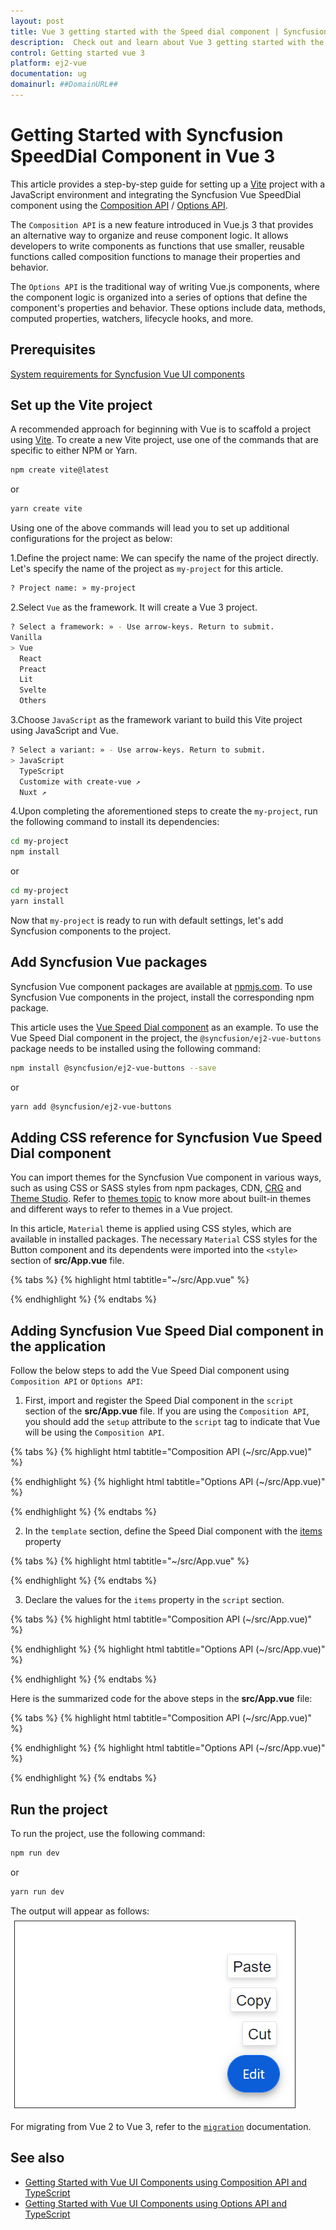 ```yaml
---
layout: post
title: Vue 3 getting started with the Speed dial component | Syncfusion
description:  Check out and learn about Vue 3 getting started with the Vue speed dial component of Syncfusion Essential JS 2 and more details.
control: Getting started vue 3 
platform: ej2-vue
documentation: ug
domainurl: ##DomainURL##
---
```


# Getting Started with Syncfusion SpeedDial Component in Vue 3

This article provides a step-by-step guide for setting up a [Vite](https://vitejs.dev/) project with a JavaScript environment and integrating the Syncfusion Vue SpeedDial component using the [Composition API](https://vuejs.org/guide/introduction.html#composition-api) / [Options API](https://vuejs.org/guide/introduction.html#options-api).

The `Composition API` is a new feature introduced in Vue.js 3 that provides an alternative way to organize and reuse component logic. It allows developers to write components as functions that use smaller, reusable functions called composition functions to manage their properties and behavior.

The `Options API` is the traditional way of writing Vue.js components, where the component logic is organized into a series of options that define the component's properties and behavior. These options include data, methods, computed properties, watchers, lifecycle hooks, and more.

## Prerequisites

[System requirements for Syncfusion Vue UI components](https://ej2.syncfusion.com/vue/documentation/system-requirements/)

## Set up the Vite project

A recommended approach for beginning with Vue is to scaffold a project using [Vite](https://vitejs.dev/). To create a new Vite project, use one of the commands that are specific to either NPM or Yarn.

```bash
npm create vite@latest
```

or

```bash
yarn create vite
```

Using one of the above commands will lead you to set up additional configurations for the project as below:

1.Define the project name: We can specify the name of the project directly. Let's specify the name of the project as `my-project` for this article.

```bash
? Project name: » my-project
```

2.Select `Vue` as the framework. It will create a Vue 3 project.

```bash
? Select a framework: » - Use arrow-keys. Return to submit.
Vanilla
> Vue
  React
  Preact
  Lit
  Svelte
  Others
```

3.Choose `JavaScript` as the framework variant to build this Vite project using JavaScript and Vue.

```bash
? Select a variant: » - Use arrow-keys. Return to submit.
> JavaScript
  TypeScript
  Customize with create-vue ↗
  Nuxt ↗
```

4.Upon completing the aforementioned steps to create the `my-project`, run the following command to install its dependencies:

```bash
cd my-project
npm install
```

or

```bash
cd my-project
yarn install
```

Now that `my-project` is ready to run with default settings, let's add Syncfusion components to the project.

## Add Syncfusion Vue packages

Syncfusion Vue component packages are available at [npmjs.com](https://www.npmjs.com/search?q=ej2-vue). To use Syncfusion Vue components in the project, install the corresponding npm package.

This article uses the [Vue Speed Dial component](https://www.syncfusion.com/vue-components/vue-speed-dial) as an example. To use the Vue Speed Dial component in the project, the `@syncfusion/ej2-vue-buttons` package needs to be installed using the following command:

```bash
npm install @syncfusion/ej2-vue-buttons --save
```

or

```bash
yarn add @syncfusion/ej2-vue-buttons
```

## Adding CSS reference for Syncfusion Vue Speed Dial component

You can import themes for the Syncfusion Vue component in various ways, such as using CSS or SASS styles from npm packages, CDN, [CRG](https://ej2.syncfusion.com/javascript/documentation/common/custom-resource-generator/) and [Theme Studio](https://ej2.syncfusion.com/vue/documentation/appearance/theme-studio/). Refer to [themes topic](https://ej2.syncfusion.com/vue/documentation/appearance/theme/) to know more about built-in themes and different ways to refer to themes in a Vue project.

In this article, `Material` theme is applied using CSS styles, which are available in installed packages. The necessary `Material` CSS styles for the Button component and its dependents were imported into the `<style>` section of **src/App.vue** file.

{% tabs %}
{% highlight html tabtitle="~/src/App.vue" %}

<style>
    @import '../node_modules/@syncfusion/ej2-base/styles/material.css';
    @import '../node_modules/@syncfusion/ej2-buttons/styles/material.css';
</style>

{% endhighlight %}
{% endtabs %}

## Adding Syncfusion Vue Speed Dial component in the application

Follow the below steps to add the Vue Speed Dial component using `Composition API` or `Options API`:

1. First, import and register the Speed Dial component in the `script` section of the **src/App.vue** file. If you are using the `Composition API`, you should add the `setup` attribute to the `script` tag to indicate that Vue will be using the `Composition API`.

{% tabs %}
{% highlight html tabtitle="Composition API (~/src/App.vue)" %}

<script setup>
    import { SpeedDialComponent as ejsSpeeddial } from "@syncfusion/ej2-vue-buttons";
</script>

{% endhighlight %}
{% highlight html tabtitle="Options API (~/src/App.vue)" %}

<script>
    import { SpeedDialComponent } from "@syncfusion/ej2-vue-buttons";
    //Component registration
    export default {
        name: "App",
        components: {
        "ejs-speeddial": SpeedDialComponent
        }
    }
</script>   

{% endhighlight %}
{% endtabs %}

2. In the `template` section, define the Speed Dial component with the [items](https://helpej2.syncfusion.com/vue/documentation/api/speed-dial#items) property
  
{% tabs %}
{% highlight html tabtitle="~/src/App.vue" %}

<template>
    <div id="targetElement" style="position:relative;min-height:350px;min-width: 350px;border:1px solid;">
        <ejs-speeddial id='speeddial'  content='Edit' target='#targetElement' :items='items'></ejs-speeddial>
    </div>
</template>

{% endhighlight %}
{% endtabs %}

3. Declare the values for the `items` property in the `script` section.

{% tabs %}
{% highlight html tabtitle="Composition API (~/src/App.vue)" %}

<script setup>
const items = [
    {
        text: 'Cut'
    },
    {
        text: 'Copy'
    },
    {
        text: 'Paste'
    }];
</script>

{% endhighlight %}
{% highlight html tabtitle="Options API (~/src/App.vue)" %}
<script>
    data () {
        return {
            items:[
            {
                text: 'Cut'
            },
            {
                text: 'Copy'
            },
            {
                text: 'Paste'
            }]
        };
    }
</script>
{% endhighlight %}
{% endtabs %}


Here is the summarized code for the above steps in the **src/App.vue** file:


{% tabs %}
{% highlight html tabtitle="Composition API (~/src/App.vue)" %}
<template>
    <div id="targetElement" style="position:relative;min-height:350px;min-width: 350px;border:1px solid;">
        <ejs-speeddial id='speeddial'  content='Edit' target='#targetElement' :items='items' @click="click"></ejs-speeddial>
    </div>
</template>

<script setup>
import { SpeedDialComponent as ejsSpeeddial } from "@syncfusion/ej2-vue-buttons";
const items = [
    {
        text: 'Cut'
    },
    {
        text: 'Copy'
    },
    {
        text: 'Paste'
    }];
</script>

<style>
@import "../node_modules/@syncfusion/ej2-base/styles/material.css";
@import "../node_modules/@syncfusion/ej2-vue-buttons/styles/material.css";
</style>

{% endhighlight %}
{% highlight html tabtitle="Options API (~/src/App.vue)" %}

<template>
    <div id="targetElement" style="position:relative;min-height:350px;min-width:350px;border:1px solid;">
        <ejs-speeddial id='speeddial'  content='Edit' target='#targetElement' :items='items'></ejs-speeddial>
    </div>
</template>

<script>
import { SpeedDialComponent } from "@syncfusion/ej2-vue-buttons";

export default {
    name: "App",
    components: {
        "ejs-speeddial": SpeedDialComponent
    },
    data () {
        return {
            items:[
            {
                text: 'Cut'
            },
            {
                text: 'Copy'
            },
            {
                text: 'Paste'
            }]
        };
    }
}
</script>
<style>
@import '../node_modules/@syncfusion/ej2-base/styles/material.css';
@import '../node_modules/@syncfusion/ej2-buttons/styles/material.css';
</style>

{% endhighlight %}
{% endtabs %}

## Run the project

To run the project, use the following command:

```bash
npm run dev
```

or

```bash
yarn run dev
```

The output will appear as follows:
![Output](./images/speeddial-component.png)

For migrating from Vue 2 to Vue 3, refer to the [`migration`](https://ej2.syncfusion.com/vue/documentation/getting-started/vue3-tutorial/#migration-from-vue-2-to-vue-3) documentation.

## See also

* [Getting Started with Vue UI Components using Composition API and TypeScript](../getting-started/vue-3-ts-composition.md)
* [Getting Started with Vue UI Components using Options API and TypeScript](../getting-started/vue-3-ts-options.md)
